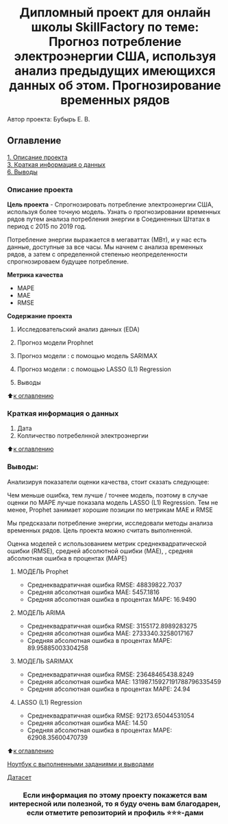 # <center> Дипломный проект для онлайн школы SkillFactory по теме: Прогноз потребление электроэнергии США, используя анализ предыдущих имеющихся данных об этом. Прогнозирование временных рядов 

Автор проекта: Бубырь Е. В.

## Оглавление  
[1. Описание проекта](https://github.com/Balantre/New_octopus/blob/main/project_6/README.md#описание-проекта-)   
[3. Краткая информация о данных](https://github.com/Balantre/New_octopus/blob/main/project_6/README.md#Краткая-информация-о-данных)      
[6. Выводы](https://github.com/Balantre/New_octopus/blob/main/project_6/README.md#Выводы) 

### **Описание проекта**   
**Цель проекта** - Спрогнозировать потребление электроэнергии США, используя более точную модель. Узнать о прогнозировании временных рядов путем анализа потребления энергии в Соединенных Штатах в период с 2015 по 2019 год.

Потребление энергии выражается в мегаваттах (МВт), и у нас есть данные, доступные за все часы. Мы начнем с анализа временных рядов, а затем с определенной степенью неопределенности спрогнозироваем будущее потребление.


**Метрика качества**   
* MAPE
* MAE
* RMSE 


**Содержание проекта**
1. Исследовательский анализ данных (EDA)

2. Прогноз модели Prophnet

3. Прогноз модели : с помощью модель SARIMAX

4. Прогноз модели : с помощью LASSO (L1) Regression

5. Выводы 

:arrow_up:[к оглавлению](https://github.com/Balantre/New_octopus/blob/main/project_6/README.md#оглавление)


### **Краткая информация о данных**
1. Дата
2. Колличество потребелнной электроэнергии


:arrow_up:[к оглавлению](https://github.com/Balantre/New_octopus/blob/main/project_6/README.md#оглавление)



### **Выводы:**  
Анализируя показатели оценки качества, стоит сказать следующее:

Чем меньше ошибка, тем лучше / точнее модель, поэтому в случае оценки по MAPE лучше показала модель LASSO (L1) Regression. Тем не менее, Prophet занимает хорошие позиции по метрикам MAE и RMSE

Мы предсказали потребление энергии, исследовали методы анализа временных рядов. Цель проекта можно считать выполненной.


Оценка моделей с использованием метрик среднеквадратической ошибки (RMSE), средней абсолютной ошибки (MAE), , средняя абсолютная ошибка в процентах (MAPE)

1. МОДЕЛЬ Prophet
   * Среднеквадратичная ошибка RMSE: 48839822.7037
   * Средняя абсолютная ошибка MAE: 5457.1816
   * Cредняя абсолютная ошибка в процентах MAPE: 16.9490

2. МОДЕЛЬ ARIMA
   * Среднеквадратичная ошибка RMSE: 3155172.8989283275
   * Средняя абсолютная ошибка MAE: 2733340.3258017167
   * Cредняя абсолютная ошибка в процентах MAPE: 89.95885003304258

3. МОДЕЛЬ SARIMAX
   * Среднеквадратичная ошибка RMSE: 23648465438.8249
   * Средняя абсолютная ошибка MAE: 131987.15927191788796335459
   * Cредняя абсолютная ошибка в процентах MAPE: 24.94

4. LASSO (L1) Regression
   * Среднеквадратичная ошибка RMSE: 92173.65044531054
   * Средняя абсолютная ошибка MAE: 14.50
   * Cредняя абсолютная ошибка в процентах MAPE: 62908.35600470739

:arrow_up:[к оглавлению](https://github.com/Balantre/New_octopus/blob/main/project_6/README.md#оглавление)

[Ноутбук с выполненными заданиями и выводами](https://github.com/Balantre/DS_Diplom/blob/f7bfd03c9e0f8032de333539fbfc077d5921fc93/DSSF.ipynb)

[Датасет](https://github.com/Balantre/DS_Diplom/blob/f7bfd03c9e0f8032de333539fbfc077d5921fc93/PJME_hourly.csv)

### <center> Если информация по этому проекту покажется вам интересной или полезной, то я буду очень вам благодарен, если отметите репозиторий и профиль ⭐️⭐️⭐️-дами
